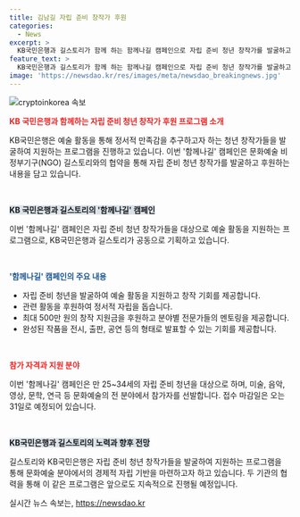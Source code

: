 ```yaml
---
title: 김남길 자립 준비 창작가 후원
categories:
  - News
excerpt: >
  KB국민은행과 길스토리가 함께 하는 함께나길 캠페인으로 자립 준비 청년 창작가를 발굴하고 지원하는 프로그램을 진행한다. 이 프로그램은 예술적 재능을 가진 자립 준비 청년들에게 창작 기회를 제공하고, 관련 활동을 후원하여 정서적 자립을 돕는다. KB국민은행과의 협약으로 최대 500만 원의 창작 지원금 및 전문가 멘토링을 제공하며, 접수 마감일은 오는 31일까지로, 미술, 음악, 영상, 문학, 연극 분야의 만 25~34세 자립 준비 청년들을 대상으로 한다.
feature_text: >
  KB국민은행과 길스토리가 함께 하는 함께나길 캠페인으로 자립 준비 청년 창작가를 발굴하고 지원하는 프로그램을 진행한다. 이 프로그램은 예술적 재능을 가진 자립 준비 청년들에게 창작 기회를 제공하고, 관련 활동을 후원하여 정서적 자립을 돕는다. KB국민은행과의 협약으로 최대 500만 원의 창작 지원금 및 전문가 멘토링을 제공하며, 접수 마감일은 오는 31일까지로, 미술, 음악, 영상, 문학, 연극 분야의 만 25~34세 자립 준비 청년들을 대상으로 한다.
image: 'https://newsdao.kr/res/images/meta/newsdao_breakingnews.jpg'
---
```


<p><img src="https://newsdao.kr/res/images/meta/newsdao_breakingnews.jpg" alt="cryptoinkorea 속보" /></p>

<p><b><span style="color: #ee2323;">KB 국민은행과 함께하는 자립 준비 청년 창작가 후원 프로그램 소개</span></b></p>

<p>KB국민은행은 예술 활동을 통해 정서적 만족감을 추구하고자 하는 청년 창작가들을 발굴하여 지원하는 프로그램을 진행하고 있습니다. 이번 '함께나길' 캠페인은 문화예술 비정부기구(NGO) 길스토리와의 협약을 통해 자립 준비 청년 창작가를 발굴하고 후원하는 내용을 담고 있습니다.</p>

<p data-ke-size="size16">&nbsp;</p>

<p><b><span style="background-color: #21538527;">KB 국민은행과 길스토리의 '함께나길' 캠페인</span></b></p>

<p>이번 '함께나길' 캠페인은 자립 준비 청년 창작가들을 대상으로 예술 활동을 지원하는 프로그램으로, KB국민은행과 길스토리가 공동으로 기획하고 있습니다.</p>

<p data-ke-size="size16">&nbsp;</p>

<p><b><span style="color: #1a5490;">'함께나길' 캠페인의 주요 내용</span></b></p>

<ul>
<li>자립 준비 청년을 발굴하여 예술 활동을 지원하고 창작 기회를 제공합니다.</li>
<li>관련 활동을 후원하여 정서적 자립을 돕습니다.</li>
<li>최대 500만 원의 창작 지원금을 후원하고 분야별 전문가들의 멘토링을 제공합니다.</li>
<li>완성된 작품을 전시, 출판, 공연 등의 형태로 발표할 수 있는 기회를 제공합니다.</li>
</ul>

<p data-ke-size="size16">&nbsp;</p>

<p><b><span style="color: #ee2323;">참가 자격과 지원 분야</span></b></p>

<p>이번 '함께나길' 캠페인은 만 25~34세의 자립 준비 청년을 대상으로 하며, 미술, 음악, 영상, 문학, 연극 등 문화예술의 전 분야에서 참가자를 선발합니다. 접수 마감일은 오는 31일로 예정되어 있습니다.</p>

<p data-ke-size="size16">&nbsp;</p>

<p><b><span style="background-color: #21538527;">KB국민은행과 길스토리의 노력과 향후 전망</span></b></p>

<p>길스토리와 KB국민은행은 자립 준비 청년 창작가들을 발굴하여 지원하는 프로그램을 통해 문화예술 분야에서의 경제적 자립 기반을 마련하고자 하고 있습니다. 두 기관의 협력을 통해 이 같은 프로그램은 앞으로도 지속적으로 진행될 예정입니다.</p>
실시간 뉴스 속보는, <a href="https://newsdao.kr" rel="dofollow">https://newsdao.kr</a>


